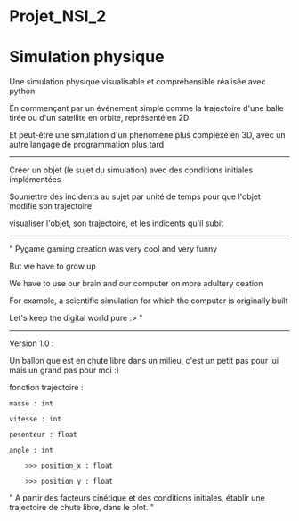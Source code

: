 # Projet_NSI_2

# Simulation physique

Une simulation physique visualisable et compréhensible réalisée avec python

En commençant par un événement simple comme la trajectoire d'une balle tirée ou d'un satellite en orbite, représenté en 2D 

Et peut-être une simulation d'un phénomène plus complexe en 3D, avec un autre langage de programmation plus tard



-------------------------------------------------------------------------------------------------------------------

Créer un objet (le sujet du simulation) avec des conditions initiales implémentées

Soumettre des incidents au sujet par unité de temps pour que l'objet modifie son trajectoire

visualiser l'objet, son trajectoire, et les indicents qu'il subit

    
-------------------------------------------------------------------------------------------------------------------


" Pygame gaming creation was very cool and very funny

But we have to grow up

We have to use our brain and our computer on more adultery ceation

For example, a scientific simulation for which the computer is originally built

Let's keep the digital world pure :> "


-------------------------------------------------------------------------------------------------------------------

Version 1.0 :

Un ballon que est en chute libre dans un milieu, c'est un petit pas pour lui mais un grand pas pour moi :) 

fonction trajectoire :

    masse : int
    
    vitesse : int
    
    pesenteur : float
    
    angle : int 
    
        >>> position_x : float
        
        >>> position_y : float 
     
" A partir des facteurs cinétique et des conditions initiales, établir une trajectoire de chute libre, dans le plot. "

